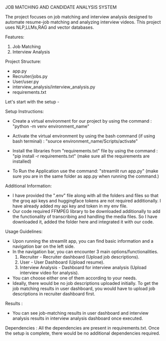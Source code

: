 JOB MATCHING AND CANDIDATE ANALYSIS SYSTEM

The project focuses on job matching and interview analysis designed to automate resume-job matching and analyzing interview videos. This project uses NLP,LLMs,RAG and vector databases.

Features:
1. Job Matching
2. Interview Analysis

Project Structure:
- app.py
- Recruiter/jobs.py
- User/user.py
- interview_analysis/interview_analysis.py
- requirements.txt

Let's start with the setup -

Setup Instructions:
- Create a virtual environment for our project by using the command :
    "python -m venv environment_name"

- Activate the virtual environment by using the bash command (if using bash terminal) :
    "source environment_name/Scripts/activate"

- Install the libraries from "requirements.txt" file by using the command :
    "pip install -r requirements.txt"
    (make sure all the requirements are installed)

- To Run the Application use the command:
    "streamlit run app.py"
    (make sure you are in the same folder as app.py when running the command.)

Additional Information:
- I have provided the ".env" file along with all the folders and files so that the groq api keys and huggingface tokens are not required additionally. I have already added my api key and token in my env file.
- Our code required FFMPEG library to be downloaded additionally to add the functionality of transcribing and handling the media files. So I have downloaded it, added the folder here and integrated it with our code.

Usage Guidelines:
- Upon running the streamlit app, you can find basic information and a navigation bar on the left side.
-  In the navigation bar, you can encounter 3 main options/functionalities.
    1. Recruiter - Recruiter dashboard (Upload job descriptions).
    2. User - User Dashboard (Upload resume).
    3. Interview Analysis - Dashboard for interview analysis (Upload interview video for analysis).
- You can choose either one of them according to your needs.
- Ideally, there would be no job descriptions uploaded initially. To get the job matching results in user dashboard, you would have to upload job descriptions in recruiter dashboard first.

Results :
- You can see job-matching results in user dashboard and interview analysis results in interview analysis dashboard once executed.

Dependencies :
All the dependencies are present in requirements.txt. Once the setup is complete, there would be no additional dependencies required.